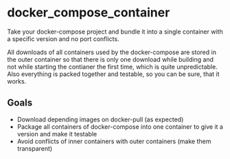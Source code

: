 docker_compose_container
========================

Take your docker-compose project and bundle it into a single container 
with a specific version and no port conflicts.

All downloads of all containers used by the docker-compose are stored 
in the outer container so that there is only one download while building
and not while starting the contianer the first time, which is quite 
unpredictable. Also everything is packed together and testable, so you can
be sure, that it works.

## Goals

* Download depending images on docker-pull (as expected)
* Package all containers of docker-compose into one container to give it a version and make it testable
* Avoid conflicts of inner containers with outer containers (make them transparent)